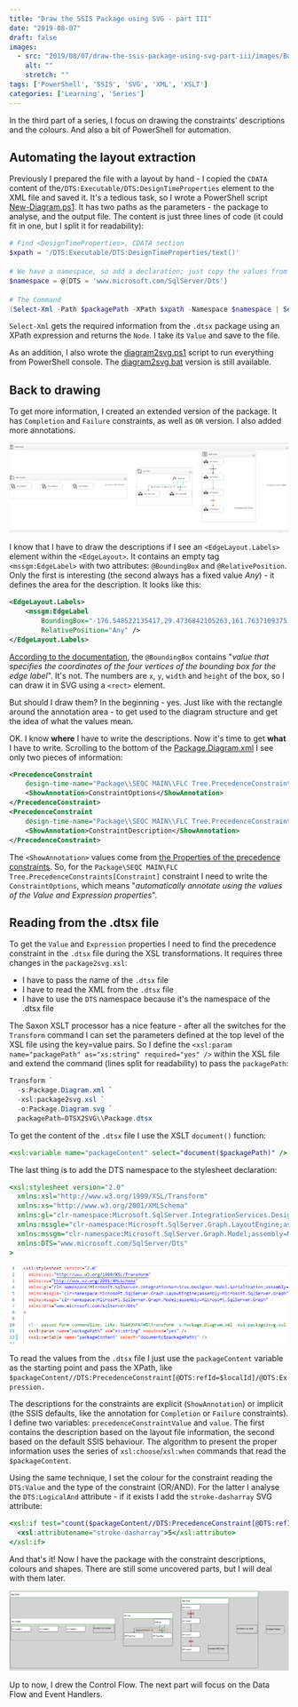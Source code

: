 ```yaml
---
title: "Draw the SSIS Package using SVG - part III"
date: "2019-08-07"
draft: false
images:
  - src: "2019/08/07/draw-the-ssis-package-using-svg-part-iii/images/BoundingBoxRectangles.png"
    alt: ""
    stretch: ""
tags: ['PowerShell', 'SSIS', 'SVG', 'XML', 'XSLT']
categories: ['Learning', 'Series']
---
```


In the third part of a series, I focus on drawing the constraints' descriptions and the colours. And also a bit of PowerShell for automation.

## Automating the layout extraction

Previously I prepared the file with a layout by hand - I copied the `CDATA` content of the`/DTS:Executable/DTS:DesignTimeProperties` element to the XML file and saved it. It's a tedious task, so I wrote a PowerShell script [New-Diagram.ps1](https://github.com/BartekR/blog/blob/master/201908%20Draw%20SSIS%20package%20using%20SVG%20part%20III/New-Diagram.ps1). It has two paths as the parameters - the package to analyse, and the output file. The content is just three lines of code (it could fit in one, but I split it for readability):

```powershell
# Find <DesignTimeProperties>, CDATA section
$xpath = '/DTS:Executable/DTS:DesignTimeProperties/text()'

# We have a namespace, so add a declaration; just copy the values from the .dtsx file
$namespace = @{DTS = 'www.microsoft.com/SqlServer/Dts'}

# The Command
(Select-Xml -Path $packagePath -XPath $xpath -Namespace $namespace | Select-Object -ExpandProperty Node).Value | Out-File $outputPath
```

`Select-Xml` gets the required information from the `.dtsx` package using an XPath expression and returns the `Node`. I take its `Value` and save to the file.

As an addition, I also wrote the [diagram2svg.ps1](https://github.com/BartekR/blog/blob/master/201908%20Draw%20SSIS%20package%20using%20SVG%20part%20III/diagram2svg.ps1) script to run everything from PowerShell console. The [diagram2svg.bat](https://github.com/BartekR/blog/blob/master/201908%20Draw%20SSIS%20package%20using%20SVG%20part%20III/diagram2svg.bat) version is still available.

## Back to drawing

To get more information, I created an extended version of the package. It has `Completion` and `Failure` constraints, as well as `OR` version. I also added more annotations.

[![Package with constraints](images/PackageWithConstraints.png)](images/PackageWithConstraints.png)

I know that I have to draw the descriptions if I see an `<EdgeLayout.Labels>` element within the `<EdgeLayout>`. It contains an empty tag `<mssgm:EdgeLabel>` with two attributes: `@BoundingBox` and `@RelativePosition`. Only the first is interesting (the second always has a fixed value _Any_) - it defines the area for the description. It looks like this:

```xml
<EdgeLayout.Labels>
    <mssgm:EdgeLabel
        BoundingBox="-176.548522135417,29.4736842105263,161.7637109375,16"
        RelativePosition="Any" />
</EdgeLayout.Labels>
```

[According to the documentation](https://docs.microsoft.com/en-us/openspecs/sql_data_portability/ms-dtsx2/973d4479-435a-43ce-b789-61b2174eee6b), the `@BoundingBox` contains "_value that specifies the coordinates of the four vertices of the bounding box for the edge label_". It's not. The numbers are `x`, `y`, `width` and `height` of the box, so I can draw it in SVG using a `<rect>` element.

But should I draw them? In the beginning - yes. Just like with the rectangle around the annotation area - to get used to the diagram structure and get the idea of what the values mean.

OK. I know **where** I have to write the descriptions. Now it's time to get **what** I have to write. Scrolling to the bottom of the [Package.Diagram.xml](https://github.com/BartekR/blog/blob/master/201908%20Draw%20SSIS%20package%20using%20SVG%20part%20III/Package.Diagram.xml) I see only two pieces of information:

```xml
<PrecedenceConstraint
    design-time-name="Package\\SEQC MAIN\\FLC Tree.PrecedenceConstraints\[Constraint\]">
    <ShowAnnotation>ConstraintOptions</ShowAnnotation>
</PrecedenceConstraint>
<PrecedenceConstraint
    design-time-name="Package\\SEQC MAIN\\FLC Tree.PrecedenceConstraints\[Constraint 1\]">
    <ShowAnnotation>ConstraintDescription</ShowAnnotation>
</PrecedenceConstraint>
```

The `<ShowAnnotation>` values come from [the Properties of the precedence constraints](https://docs.microsoft.com/en-us/sql/integration-services/control-flow/precedence-constraints?view=sql-server-2017#set-the-properties-of-a-precedence-constraint-in-properties-window). So, for the `Package\SEQC MAIN\FLC Tree.PrecedenceConstraints[Constraint]` constraint I need to write the `ConstraintOptions`, which means "_automatically annotate using the values of the Value and Expression properties_".

## Reading from the .dtsx file

To get the `Value` and `Expression` properties I need to find the precedence constraint in the `.dtsx` file during the XSL transformations. It requires three changes in the `package2svg.xsl`:

- I have to pass the name of the `.dtsx` file
- I have to read the XML from the `.dtsx` file
- I have to use the `DTS` namespace because it's the namespace of the .dtsx file

The Saxon XSLT processor has a nice feature - after all the switches for the `Transform` command I can set the parameters defined at the top level of the XSL file using the key=value pairs. So I define the `<xsl:param name="packagePath" as="xs:string" required="yes" />` within the XSL file and extend the command (lines split for readability) to pass the `packagePath`:

```powershell
Transform `
  -s:Package.Diagram.xml `
  -xsl:package2svg.xsl `
  -o:Package.Diagram.svg `
  packagePath=DTSX2SVG\\Package.dtsx
```

To get the content of the `.dtsx` file I use the XSLT `document()` function:

```xslt
<xsl:variable name="packageContent" select="document($packagePath)" />
```

The last thing is to add the DTS namespace to the stylesheet declaration:

```xslt
<xsl:stylesheet version="2.0"
  xmlns:xsl="http://www.w3.org/1999/XSL/Transform"
  xmlns:xs="http://www.w3.org/2001/XMLSchema"
  xmlns:gl="clr-namespace:Microsoft.SqlServer.IntegrationServices.Designer.Model.Serialization;assembly=Microsoft.SqlServer.IntegrationServices.Graph"
  xmlns:mssgle="clr-namespace:Microsoft.SqlServer.Graph.LayoutEngine;assembly=Microsoft.SqlServer.Graph"
  xmlns:mssgm="clr-namespace:Microsoft.SqlServer.Graph.Model;assembly=Microsoft.SqlServer.Graph"
  xmlns:DTS="www.microsoft.com/SqlServer/Dts"
>
```

![XSL parameters](images/XSLParameters.png)

To read the values from the `.dtsx` file I just use the `packageContent` variable as the starting point and pass the XPath, like `$packageContent//DTS:PrecedenceConstraint[@DTS:refId=$localId]/@DTS:Expression.`

The descriptions for the constraints are explicit (`ShowAnnotation`) or implicit (the SSIS defaults, like the annotation for `Completion` or `Failure` constraints). I define two variables: `precedenceConstraintValue` and `value`. The first contains the description based on the layout file information, the second based on the default SSIS behaviour. The algorithm to present the proper information uses the series of `xsl:choose`/`xsl:when` commands that read the `$packageContent`.

Using the same technique, I set the colour for the constraint reading the `DTS:Value` and the type of the constraint (OR/AND). For the latter I analyse the `DTS:LogicalAnd` attribute - if it exists I add the `stroke-dasharray` SVG attribute:

```xslt
<xsl:if test="count($packageContent//DTS:PrecedenceConstraint[@DTS:refId=$localId]/@DTS:LogicalAnd) = 0">
  <xsl:attributename="stroke-dasharray">5</xsl:attribute>
</xsl:if>
```

And that's it! Now I have the package with the constraint descriptions, colours and shapes. There are still some uncovered parts, but I will deal with them later.

[![Package diagram](images/Package.Diagram.png)](images/Package.Diagram.png)

Up to now, I drew the Control Flow. The next part will focus on the Data Flow and Event Handlers.
